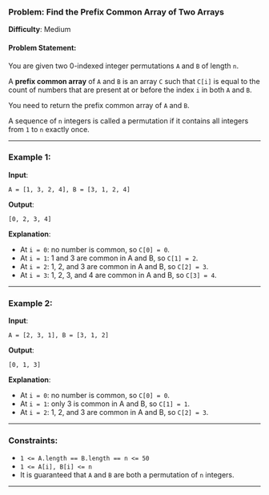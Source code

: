 ### Problem: Find the Prefix Common Array of Two Arrays

**Difficulty**: Medium

#### Problem Statement:

You are given two 0-indexed integer permutations `A` and `B` of length `n`.

A **prefix common array** of `A` and `B` is an array `C` such that `C[i]` is equal to the count of numbers that are present at or before the index `i` in both `A` and `B`.

You need to return the prefix common array of `A` and `B`.

A sequence of `n` integers is called a permutation if it contains all integers from `1` to `n` exactly once.

---

### Example 1:

**Input**:
```plaintext
A = [1, 3, 2, 4], B = [3, 1, 2, 4]
```

**Output**:
```plaintext
[0, 2, 3, 4]
```

**Explanation**:
- At `i = 0`: no number is common, so `C[0] = 0`.
- At `i = 1`: 1 and 3 are common in A and B, so `C[1] = 2`.
- At `i = 2`: 1, 2, and 3 are common in A and B, so `C[2] = 3`.
- At `i = 3`: 1, 2, 3, and 4 are common in A and B, so `C[3] = 4`.

---

### Example 2:

**Input**:
```plaintext
A = [2, 3, 1], B = [3, 1, 2]
```

**Output**:
```plaintext
[0, 1, 3]
```

**Explanation**:
- At `i = 0`: no number is common, so `C[0] = 0`.
- At `i = 1`: only 3 is common in A and B, so `C[1] = 1`.
- At `i = 2`: 1, 2, and 3 are common in A and B, so `C[2] = 3`.

---

### Constraints:

- `1 <= A.length == B.length == n <= 50`
- `1 <= A[i], B[i] <= n`
- It is guaranteed that `A` and `B` are both a permutation of `n` integers.

---

